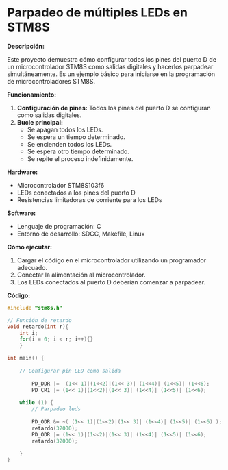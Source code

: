 # Parpadeo de múltiples LEDs en STM8S

**Descripción:**

Este proyecto demuestra cómo configurar todos los pines del puerto D de un microcontrolador STM8S como salidas digitales y hacerlos parpadear simultáneamente. Es un ejemplo básico para iniciarse en la programación de microcontroladores STM8S.

**Funcionamiento:**

1. **Configuración de pines:** Todos los pines del puerto D se configuran como salidas digitales.
2. **Bucle principal:** 
   * Se apagan todos los LEDs.
   * Se espera un tiempo determinado.
   * Se encienden todos los LEDs.
   * Se espera otro tiempo determinado.
   * Se repite el proceso indefinidamente.

**Hardware:**

* Microcontrolador STM8S103f6
* LEDs conectados a los pines del puerto D
* Resistencias limitadoras de corriente para los LEDs

**Software:**

* Lenguaje de programación: C
* Entorno de desarrollo: SDCC, Makefile, Linux

**Cómo ejecutar:**

1. Cargar el código en el microcontrolador utilizando un programador adecuado.
2. Conectar la alimentación al microcontrolador.
3. Los LEDs conectados al puerto D deberían comenzar a parpadear.

**Código:**

```c
#include "stm8s.h"

// Función de retardo
void retardo(int r){
    int i;
    for(i = 0; i < r; i++){}
    }

int main() {
    
    // Configurar pin LED como salida
     
        PD_DDR |=  (1<< 1)|(1<<2)|(1<< 3)| (1<<4)| (1<<5)| (1<<6);
        PD_CR1 |= (1<< 1)|(1<<2)|(1<< 3)| (1<<4)| (1<<5)| (1<<6);
     
    while (1) {
        // Parpadeo leds
        
        PD_ODR &= ~( (1<< 1)|(1<<2)|(1<< 3)| (1<<4)| (1<<5)| (1<<6) );
        retardo(32000);
        PD_ODR |= (1<< 1)|(1<<2)|(1<< 3)| (1<<4)| (1<<5)| (1<<6);
        retardo(32000);
      
    }
}
